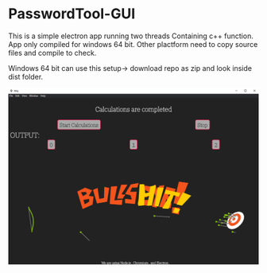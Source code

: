 # PasswordTool-GUI

This is a simple electron app running two threads Containing c++ function.</br>
App only compiled for windows 64 bit. Other plactform need to copy source files and compile to check.</br>

Windows 64 bit can use this setup->
download repo as zip and look inside dist folder.


<img src="Screenshot.png">
